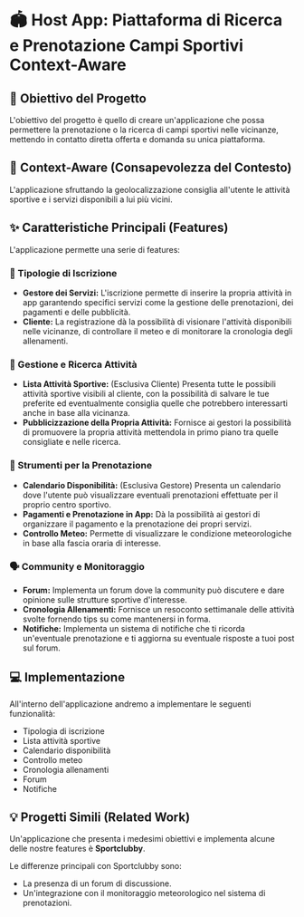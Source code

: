 # 🏟️ Host App: Piattaforma di Ricerca e Prenotazione Campi Sportivi Context-Aware

## 🎯 Obiettivo del Progetto

L'obiettivo del progetto è quello di creare un'applicazione che possa permettere la prenotazione o la ricerca di campi sportivi nelle vicinanze, mettendo in contatto diretta offerta e domanda su unica piattaforma.

## 🧠 Context-Aware (Consapevolezza del Contesto)

L'applicazione sfruttando la geolocalizzazione consiglia all'utente le attività sportive e i servizi disponibili a lui più vicini.

## ✨ Caratteristiche Principali (Features)

L'applicazione permette una serie di features:

### 👤 Tipologie di Iscrizione
* **Gestore dei Servizi:** L'iscrizione permette di inserire la propria attività in app garantendo specifici servizi come la gestione delle prenotazioni, dei pagamenti e delle pubblicità.
* **Cliente:** La registrazione dà la possibilità di visionare l'attività disponibili nelle vicinanze, di controllare il meteo e di monitorare la cronologia degli allenamenti.

### 📝 Gestione e Ricerca Attività
* **Lista Attività Sportive:** (Esclusiva Cliente) Presenta tutte le possibili attività sportive visibili al cliente, con la possibilità di salvare le tue preferite ed eventualmente consiglia quelle che potrebbero interessarti anche in base alla vicinanza.
* **Pubblicizzazione della Propria Attività:** Fornisce ai gestori la possibilità di promuovere la propria attività mettendola in primo piano tra quelle consigliate e nelle ricerca.

### 📅 Strumenti per la Prenotazione
* **Calendario Disponibilità:** (Esclusiva Gestore) Presenta un calendario dove l'utente può visualizzare eventuali prenotazioni effettuate per il proprio centro sportivo.
* **Pagamenti e Prenotazione in App:** Dà la possibilità ai gestori di organizzare il pagamento e la prenotazione dei propri servizi.
* **Controllo Meteo:** Permette di visualizzare le condizione meteorologiche in base alla fascia oraria di interesse.

### 🗣️ Community e Monitoraggio
* **Forum:** Implementa un forum dove la community può discutere e dare opinione sulle strutture sportive d'interesse.
* **Cronologia Allenamenti:** Fornisce un resoconto settimanale delle attività svolte fornendo tips su come mantenersi in forma.
* **Notifiche:** Implementa un sistema di notifiche che ti ricorda un'eventuale prenotazione e ti aggiorna su eventuale risposte a tuoi post sul forum.

## 💻 Implementazione

All'interno dell'applicazione andremo a implementare le seguenti funzionalità:

* Tipologia di iscrizione
* Lista attività sportive
* Calendario disponibilità
* Controllo meteo
* Cronologia allenamenti
* Forum
* Notifiche

## 💡 Progetti Simili (Related Work)

Un'applicazione che presenta i medesimi obiettivi e implementa alcune delle nostre features è **Sportclubby**.

Le differenze principali con Sportclubby sono:
* La presenza di un forum di discussione.
* Un'integrazione con il monitoraggio meteorologico nel sistema di prenotazioni.
